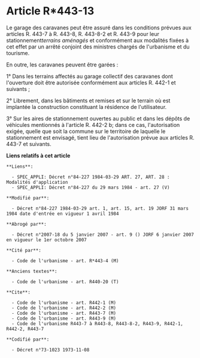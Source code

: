 # Article R*443-13

Le garage des caravanes peut être assuré dans les conditions prévues aux articles R. 443-7 à R. 443-8, R. 443-8-2 et R. 443-9
pour leur  stationnement*terrains aménagés* et conformément aux modalités fixées à cet effet par un arrêté conjoint des
ministres chargés de l'urbanisme et du tourisme.

En outre, les caravanes peuvent être garées :

1° Dans les terrains affectés au garage collectif des caravanes dont l'ouverture doit être autorisée conformément aux
articles R. 442-1 et suivants ;

2° Librement, dans les bâtiments et remises et sur le terrain où est implantée la construction constituant la résidence de
l'utilisateur.

3° Sur les aires de stationnement ouvertes au public et dans les dépôts de véhicules mentionnés à l'article R. 442-2 b; dans
ce cas, l'autorisation exigée, quelle que soit la commune sur le territoire de laquelle le stationnement est envisagé, tient
lieu de l'autorisation prévue aux articles R. 443-7 et suivants.

**Liens relatifs à cet article**

	**Liens**:

	  - SPEC_APPLI: Décret n°84-227 1984-03-29 ART. 27, ART. 28 : Modalités d'application
	  - SPEC_APPLI: Décret n°84-227 du 29 mars 1984 - art. 27 (V)

	**Modifié par**:

	  - Décret n°84-227 1984-03-29 art. 1, art. 15, art. 19 JORF 31 mars 1984 date d'entrée en vigueur 1 avril 1984

	**Abrogé par**:

	  - Décret n°2007-18 du 5 janvier 2007 - art. 9 () JORF 6 janvier 2007 en vigueur le 1er octobre 2007

	**Cité par**:

	  - Code de l'urbanisme - art. R*443-4 (M)

	**Anciens textes**:

	  - Code de l'urbanisme - art. R440-20 (T)

	**Cite**:

	  - Code de l'urbanisme - art. R442-1 (M)
	  - Code de l'urbanisme - art. R442-2 (M)
	  - Code de l'urbanisme - art. R443-7 (M)
	  - Code de l'urbanisme - art. R443-9 (M)
	  - Code de l'urbanisme R443-7 à R443-8, R443-8-2, R443-9, R442-1, R442-2, R443-7

	**Codifié par**:

	  - Décret n°73-1023 1973-11-08
